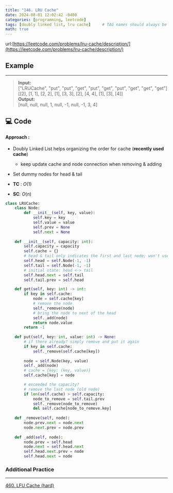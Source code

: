 ```yaml
---
title: "146. LRU Cache"
date: 2024-08-01 12:02:42 -0400
categories: [programming, leetcode]
tags: [doubly linked list, lru cache]     # TAG names should always be lowercase
math: true
---
```


url:[https://leetcode.com/problems/lru-cache/description/](https://leetcode.com/problems/lru-cache/description/)


## **Example**

---

> **Input:** <br> ["LRUCache", "put", "put", "get", "put", "get", "put", "get", "get", "get"]<br>
[[2], [1, 1], [2, 2], [1], [3, 3], [2], [4, 4], [1], [3], [4]] <br> **Output:** <br> [null, null, null, 1, null, -1, null, -1, 3, 4]<br>

## **💻 Code**

#### **Approach** :
- Doubly Linked List helps organizing the order for cache (**recently used cache**)
    - keep update cache and node connection when removing & adding
- Set dummy nodes for head & tail

- **TC** : $O(1)$
- **SC**: $O(n)$

```python
class LRUCache:
    class Node:
        def __init__(self, key, value):
            self.key = key
            self.value = value
            self.prev = None
            self.next = None
    
    def __init__(self, capacity: int):
        self.capacity = capacity
        self.cache = {}
        # head & tail only indicates the first and last node; won't use them
        self.head = self.Node(-1, -1)
        self.tail = self.Node(-1, -1)
        # initial state: head <-> tail
        self.head.next = self.tail
        self.tail.prev = self.head

    def get(self, key: int) -> int:
        if key in self.cache:
            node = self.cache[key]
            # remove the node
            self._remove(node)
            # bring the node to next of the head
            self._add(node)
            return node.value
        return -1
    
    def put(self, key: int, value: int) -> None:
        # if there already? simply remove and put it again
        if key in self.cache:
            self._remove(self.cache[key])
        
        node = self.Node(key, value)
        self._add(node)
        # cache = {key: (key, value)}
        self.cache[key] = node

        # exceeded the capacity?
        # remove the last node (old node)
        if len(self.cache) > self.capacity:
            node_to_remove = self.tail.prev
            self._remove(node_to_remove)
            del self.cache[node_to_remove.key]
        
    def _remove(self, node):
        node.prev.next = node.next
        node.next.prev = node.prev
    
    def _add(self, node):
        node.prev = self.head
        node.next = self.head.next
        self.head.next.prev = node
        self.head.next = node
```

### **Additional Practice**
---
[460. LFU Cache (hard)](https://leetcode.com/problems/lfu-cache/description/)